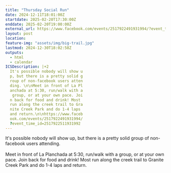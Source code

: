 ```yaml
---
title: "Thursday Social Run"
date: 2024-12-11T18:01:00Z
startdate: 2025-02-20T17:30:00Z
enddate: 2025-02-20T19:00:00Z
external_url: https://www.facebook.com/events/2517922491931994/?event_time_id=2517922511931992
layout: post
location: 
feature-img: "assets/img/big-trail.jpg"
lastmod: 2024-12-30T18:02:58Z
outputs:
  - html
  - calendar
ICSDescription: |+2
  It's possible nobody will show u  p, but there is a pretty solid g  roup of non-facebook users atten  ding. \n\nMeet in front of La Pl  anchada at 5:30, run/walk with a   group, or at your own pace. Joi  n back for food and drink! Most   run along the creek trail to Gra  nite Creek Park and do 1-4 laps   and return.\n\nhttps://www.faceb  ook.com/events/2517922491931994/  ?event_time_id=2517922511931992
---
```


It's possible nobody will show up, but there is a pretty solid group of non-facebook users attending. <br>
  <br>
  Meet in front of La Planchada at 5&#58;30, run/walk with a group, or at your own pace. Join back for food and drink! Most run along the creek trail to Granite Creek Park and do 1-4 laps and return.<br>
  <br>
  
